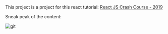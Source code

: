 This project is a project for this react tutorial: [React JS Crash Course - 2019](https://www.youtube.com/watch?v=sBws8MSXN7A)

Sneak peak of the content:

![git](https://i.imgur.com/VID8SER.png)
